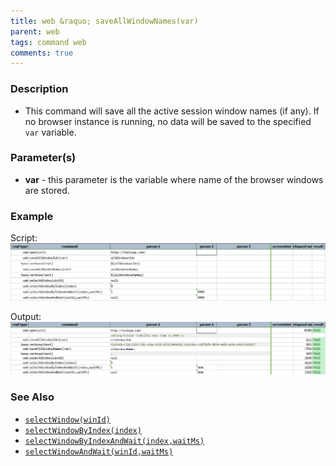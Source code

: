 ```yaml
---
title: web &raquo; saveAllWindowNames(var)
parent: web
tags: command web
comments: true
---
```


### Description

- This command will save all the active session window names (if any). If no browser instance is running, no data will be saved to the specified `var` variable.

### Parameter(s)

- **var** - this parameter is the variable where name of the browser windows are stored.

### Example

Script:<br/>
![](image/saveAllWindowNames_01.png)

Output:<br/>
![](image/saveAllWindowNames_02.png)

### See Also

- [`selectWindow(winId)`](selectWindow(winId))
- [`selectWindowByIndex(index)`](selectWindowByIndex(index))
- [`selectWindowByIndexAndWait(index,waitMs)`](selectWindowByIndexAndWait(index,waitMs))
- [`selectWindowAndWait(winId,waitMs)`](selectWindowAndWait(winId,waitMs))